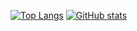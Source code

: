 [![Top Langs](https://github-readme-stats.vercel.app/api/top-langs/?username=r1nc&langs_count=15&layout=compact&hide=Makefile,CMake,Shell&custom_title=Top%20Languages)](https://github.com/R1NC?tab=repositories&q=&type=source&language=&sort=stargazers)
[![GitHub stats](https://github-readme-stats.vercel.app/api?username=r1nc&count_private=true&show_icons=true&include_all_commits=true&count_private=true&custom_title=GitHub%20Stats&line_height=28)](https://github.com/R1NC?tab=repositories&q=&type=source&language=&sort=stargazers)
